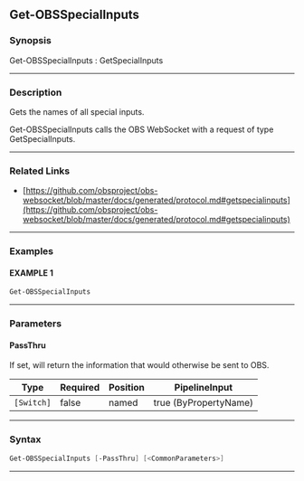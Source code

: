 Get-OBSSpecialInputs
--------------------
### Synopsis
Get-OBSSpecialInputs : GetSpecialInputs

---
### Description

Gets the names of all special inputs.


Get-OBSSpecialInputs calls the OBS WebSocket with a request of type GetSpecialInputs.

---
### Related Links
* [https://github.com/obsproject/obs-websocket/blob/master/docs/generated/protocol.md#getspecialinputs](https://github.com/obsproject/obs-websocket/blob/master/docs/generated/protocol.md#getspecialinputs)



---
### Examples
#### EXAMPLE 1
```PowerShell
Get-OBSSpecialInputs
```

---
### Parameters
#### **PassThru**

If set, will return the information that would otherwise be sent to OBS.






|Type      |Required|Position|PipelineInput        |
|----------|--------|--------|---------------------|
|`[Switch]`|false   |named   |true (ByPropertyName)|



---
### Syntax
```PowerShell
Get-OBSSpecialInputs [-PassThru] [<CommonParameters>]
```
---
